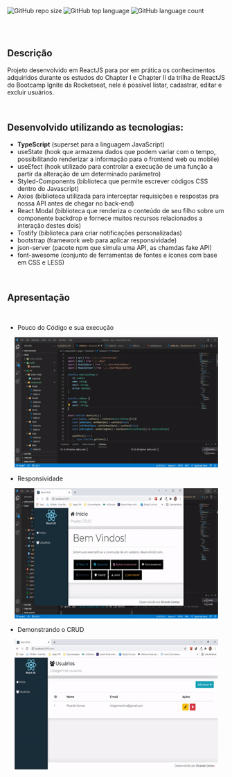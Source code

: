 ![GitHub repo size](https://img.shields.io/github/repo-size/RicardoGDLima/ReactJS-SPA-CRUD)
![GitHub top language](https://img.shields.io/github/languages/top/RicardoGDLima/ReactJS-SPA-CRUD)
<img alt="GitHub language count" src="https://img.shields.io/github/languages/count/RicardoGDLima/ReactJS-SPA-CRUD">

</br>
</br>

## Descrição
Projeto desenvolvido em ReactJS para por em prática os conhecimentos adquiridos durante os estudos do Chapter I e Chapter II da trilha de ReactJS do Bootcamp Ignite da Rocketseat, nele é possível listar, cadastrar, editar e excluir usuários.

</br>


## Desenvolvido utilizando as tecnologias:

* **TypeScript** (superset para a linguagem JavaScript)
* useState (hook que armazena dados que podem variar com o tempo, possibilitando renderizar a informação para o frontend web ou mobile)
* useEfect (hook utilizado para controlar a execução de uma função a partir da alteração de um determinado parâmetro)
* Styled-Components (biblioteca que permite escrever códigos CSS dentro do Javascript)
* Axios (biblioteca utilizada para interceptar requisições e respostas pra nossa API antes de chegar no back-end)
* React Modal (biblioteca que renderiza o conteúdo de seu filho sobre um componente backdrop e fornece muitos recursos relacionados a interação destes dois)
* Tostify (biblioteca para criar notificações personalizadas)
* bootstrap (framework web para aplicar responsividade)
* json-server (pacote npm que simula uma API, as chamdas fake API)
* font-awesome (conjunto de ferramentas de fontes e ícones com base em CSS e LESS)

</br>

## Apresentação
</br>

<div>
  <ul> <li> Pouco do Código e sua execução </li> </ul> 
<p align="center"> 
  <img width="470" height="300" src="src/assets/to_readme/GIF1.gif"
</p>
</div>

<div>
  <ul> <li> Responsividade </li> </ul> 
<p align="center">  
  <img width="470" height="300" src="src/assets/to_readme/GIF2.gif"
</p>
</div>

 <div>
  <ul> <li> Demonstrando o CRUD </li> </ul> 
<p align="center">
  <img width="470" height="300" src="src/assets/to_readme/GIF3.gif"
</p>
</div>

